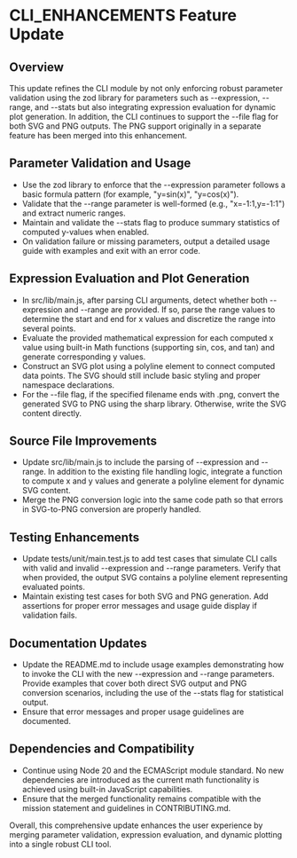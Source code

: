 # CLI_ENHANCEMENTS Feature Update

## Overview
This update refines the CLI module by not only enforcing robust parameter validation using the zod library for parameters such as --expression, --range, and --stats but also integrating expression evaluation for dynamic plot generation. In addition, the CLI continues to support the --file flag for both SVG and PNG outputs. The PNG support originally in a separate feature has been merged into this enhancement.

## Parameter Validation and Usage
- Use the zod library to enforce that the --expression parameter follows a basic formula pattern (for example, "y=sin(x)", "y=cos(x)").
- Validate that the --range parameter is well-formed (e.g., "x=-1:1,y=-1:1") and extract numeric ranges.
- Maintain and validate the --stats flag to produce summary statistics of computed y-values when enabled.
- On validation failure or missing parameters, output a detailed usage guide with examples and exit with an error code.

## Expression Evaluation and Plot Generation
- In src/lib/main.js, after parsing CLI arguments, detect whether both --expression and --range are provided. If so, parse the range values to determine the start and end for x values and discretize the range into several points.
- Evaluate the provided mathematical expression for each computed x value using built-in Math functions (supporting sin, cos, and tan) and generate corresponding y values.
- Construct an SVG plot using a polyline element to connect computed data points. The SVG should still include basic styling and proper namespace declarations.
- For the --file flag, if the specified filename ends with .png, convert the generated SVG to PNG using the sharp library. Otherwise, write the SVG content directly.

## Source File Improvements
- Update src/lib/main.js to include the parsing of --expression and --range. In addition to the existing file handling logic, integrate a function to compute x and y values and generate a polyline element for dynamic SVG content.
- Merge the PNG conversion logic into the same code path so that errors in SVG-to-PNG conversion are properly handled.

## Testing Enhancements
- Update tests/unit/main.test.js to add test cases that simulate CLI calls with valid and invalid --expression and --range parameters. Verify that when provided, the output SVG contains a polyline element representing evaluated points.
- Maintain existing test cases for both SVG and PNG generation. Add assertions for proper error messages and usage guide display if validation fails.

## Documentation Updates
- Update the README.md to include usage examples demonstrating how to invoke the CLI with the new --expression and --range parameters. Provide examples that cover both direct SVG output and PNG conversion scenarios, including the use of the --stats flag for statistical output.
- Ensure that error messages and proper usage guidelines are documented.

## Dependencies and Compatibility
- Continue using Node 20 and the ECMAScript module standard. No new dependencies are introduced as the current math functionality is achieved using built-in JavaScript capabilities.
- Ensure that the merged functionality remains compatible with the mission statement and guidelines in CONTRIBUTING.md.

Overall, this comprehensive update enhances the user experience by merging parameter validation, expression evaluation, and dynamic plotting into a single robust CLI tool.